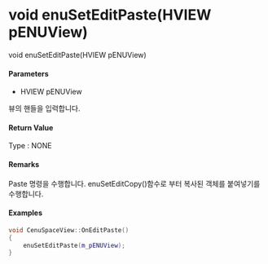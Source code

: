 # void enuSetEditPaste\(HVIEW pENUView\)

void enuSetEditPaste\(HVIEW pENUView\)

#### Parameters

* HVIEW pENUView

뷰의 핸들을 입력합니다.

#### Return Value

Type : NONE

#### Remarks

Paste 명령을 수행합니다. enuSetEditCopy\(\)함수로 부터 복사된 객체를 붙여넣기를 수행합니다. 

#### Examples

```cpp
void CenuSpaceView::OnEditPaste()
{
	enuSetEditPaste(m_pENUView);
}
```



